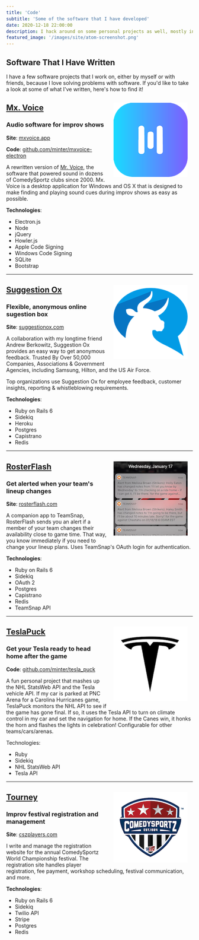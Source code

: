 ```yaml
---
title: 'Code'
subtitle: 'Some of the software that I have developed'
date: 2020-12-18 22:00:00
description: I hack around on some personal projects as well, mostly in Ruby, Rails, and Javascript. Learn more about the software that I have written.
featured_image: '/images/site/atom-screenshot.png'
---
```


## Software That I Have Written

I have a few software projects that I work on, either by myself or with friends, because I love solving problems with software. If you'd like to take a look at some of what I've written, here's how to find it!

<img src="/images/site/software/mx-voice-icon.png" style="float: right; margin: 1em;">

## [Mx. Voice](https://mxvoice.app)
### Audio software for improv shows

**Site**: [mxvoice.app](https://mxvoice.app)

**Code**: [github.com/minter/mxvoice-electron](https://github.com/minter/mxvoice-electron)

A rewritten version of [​Mr. Voice](https://github.com/minter/mrvoice), the software that powered sound in dozens of ComedySportz clubs since 2000. Mx. Voice is a desktop application for Windows and OS X that is designed to make finding and playing sound cues during improv shows as easy as possible.

**Technologies**:
* Electron.js
* Node
* jQuery
* Howler.js
* Apple Code Signing
* Windows Code Signing
* SQLite
* Bootstrap

---

<img src="/images/site/software/sox-logo.png" style="float: right; margin: 1em;">

## [Suggestion Ox](https://suggestionox.com/)
### Flexible, anonymous online sugestion box

**Site**: [suggestionox.com](https://suggestionox.com/)

A collaboration with my longtime friend Andrew Berkowitz, Suggestion Ox provides an easy way to get anonymous feedback. Trusted By Over 50,000 Companies, Associations & Government Agencies, including Samsung, Hilton, and the US Air Force.

Top organizations use Suggestion Ox for employee feedback, customer insights, reporting & whistleblowing requirements.

**Technologies**:
* Ruby on Rails 6
* Sidekiq
* Heroku
* Postgres
* Capistrano
* Redis

---

<img src="/images/site/software/rosterflash-icon.png" style="float: right; margin: 1em;">

## [RosterFlash](https://rosterflash.com/)
### Get alerted when your team's lineup changes

**Site**: [rosterflash.com](https://rosterflash.com/)

A companion app to TeamSnap, RosterFlash sends you an alert if a member of your team changes their availability close to game time. That way, you know immediately if you need to change your lineup plans. Uses TeamSnap's OAuth login for authentication.

**Technologies**:
* Ruby on Rails 6
* Sidekiq
* OAuth 2
* Postgres
* Capistrano
* Redis
* TeamSnap API

---
<img src="/images/site/software/tesla-logo.png" style="float: right; margin: 1em;">

## [TeslaPuck](https://github.com/minter/tesla_puck)
### Get your Tesla ready to head home after the game

**Code**: [github.com/minter/tesla_puck](https://github.com/minter/tesla_puck)

A fun personal project that mashes up the NHL StatsWeb API and the Tesla vehicle API. If my car is parked at PNC Arena for a Carolina Hurricanes game, TeslaPuck monitors the NHL API to see if the game has gone final. If so, it uses the Tesla API to turn on climate control in my car and set the navigation for home. If the Canes win, it honks the horn and flashes the lights in celebration! Configurable for other teams/cars/arenas.

Technologies:
* Ruby
* Sidekiq
* NHL StatsWeb API
* Tesla API

---

<img src="/images/site/software/csz-logo.png" style="float: right; margin: 1em;">

## [Tourney](https://cszplayers.com/)
### Improv festival registration and management

**Site**: [cszplayers.com](https://cszplayers.com/)

I write and manage the registration website for the annual ComedySportz World Championship festival. The registration site handles player registration, fee payment, workshop scheduling, festival communication, and more.

**Technologies**:
* Ruby on Rails 6
* Sidekiq
* Twilio API
* Stripe
* Postgres
* Redis
